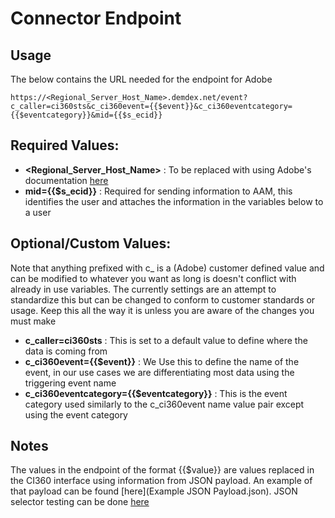 # Connector Endpoint


## Usage
The below contains the URL needed for the endpoint for Adobe
```
https://<Regional_Server_Host_Name>.demdex.net/event?c_caller=ci360sts&c_ci360event={{$event}}&c_ci360eventcategory={{$eventcategory}}&mid={{$s_ecid}}
```

## Required Values:
* **<Regional_Server_Host_Name>** : To be replaced with using Adobe's documentation [here](https://docs.adobe.com/content/help/en/audience-manager/user-guide/api-and-sdk-code/dcs/dcs-api-reference/dcs-regions.html)
* **mid={{$s_ecid}}** : Required for sending information to AAM, this identifies the user and attaches the information in the variables below to a user

## Optional/Custom Values:

Note that anything prefixed with c_ is a (Adobe) customer defined value and can be modified to whatever you want as long is doesn't conflict with already in use variables. The currently settings are an attempt to standardize this but can be changed to conform to customer standards or usage. Keep this all the way it is unless you are aware of the changes you must make
* **c_caller=ci360sts** : This is set to a default value to define where the data is coming from
* **c_ci360event={{$event}}** : We Use this to define the name of the event, in our use cases we are differentiating most data using the triggering event name
* **c_ci360eventcategory={{$eventcategory}}** : This is the event category used similarly to the c_ci360event name value pair except using the event category


## Notes

The values in the endpoint of the format {{$value}} are values replaced in the CI360 interface using information from JSON payload. An example of that payload can be found [here](Example JSON Payload.json). JSON selector testing can be done [here](https://www.jsonpath.com)
